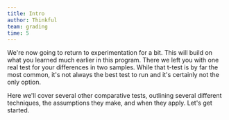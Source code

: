 ```yaml
---
title: Intro
author: Thinkful
team: grading
time: 5
---
```


We're now going to return to experimentation for a bit. This will build on what you learned much earlier in this program. There we left you with one real test for your differences in two samples. While that t-test is by far the most common, it's not always the best test to run and it's certainly not the only option.

Here we'll cover several other comparative tests, outlining several different techniques, the assumptions they make, and when they apply. Let's get started.
